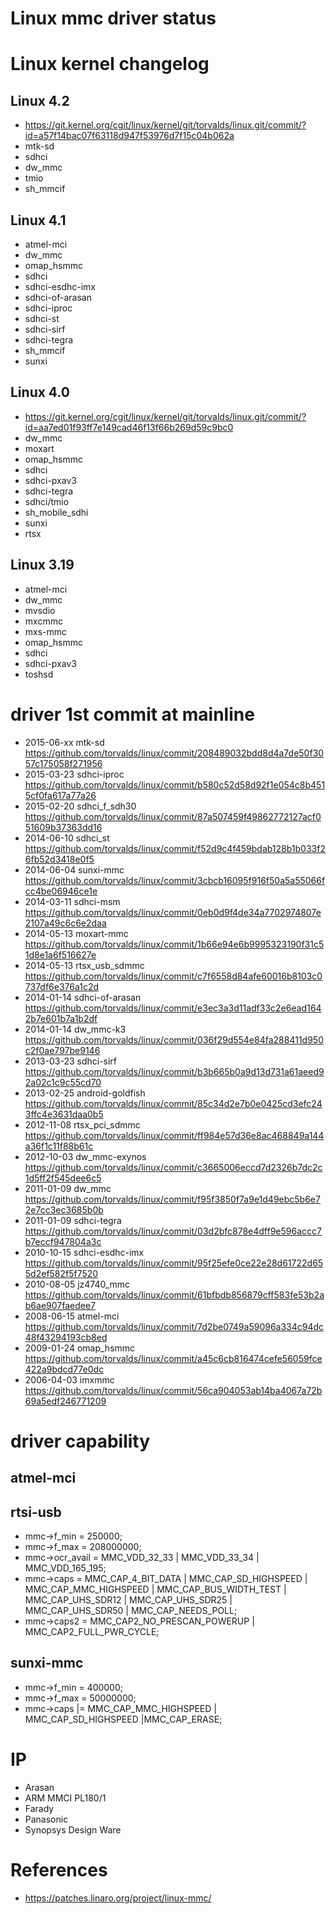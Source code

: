 # Linux mmc driver status

# Linux kernel changelog

## Linux 4.2
* https://git.kernel.org/cgit/linux/kernel/git/torvalds/linux.git/commit/?id=a57f14bac07f63118d947f53976d7f15c04b062a
* mtk-sd
* sdhci
* dw_mmc
* tmio
* sh_mmcif

## Linux 4.1
* atmel-mci
* dw_mmc
* omap_hsmmc
* sdhci
* sdhci-esdhc-imx
* sdhci-of-arasan
* sdhci-iproc
* sdhci-st
* sdhci-sirf
* sdhci-tegra
* sh_mmcif
* sunxi

## Linux 4.0
* https://git.kernel.org/cgit/linux/kernel/git/torvalds/linux.git/commit/?id=aa7ed01f93ff7e149cad46f13f66b269d59c9bc0
* dw_mmc
* moxart
* omap_hsmmc
* sdhci
* sdhci-pxav3
* sdhci-tegra
* sdhci/tmio
* sh_mobile_sdhi
* sunxi
* rtsx

## Linux 3.19
* atmel-mci
* dw_mmc
* mvsdio
* mxcmmc
* mxs-mmc
* omap_hsmmc
* sdhci
* sdhci-pxav3
* toshsd

# driver 1st commit at mainline 
* 2015-06-xx mtk-sd https://github.com/torvalds/linux/commit/208489032bdd8d4a7de50f3057c175058f271956
* 2015-03-23 sdhci-iproc https://github.com/torvalds/linux/commit/b580c52d58d92f1e054c8b4515cf0fa617a77a26
* 2015-02-20 sdhci_f_sdh30 https://github.com/torvalds/linux/commit/87a507459f49862772127acf051609b37363dd16
* 2014-06-10 sdhci_st https://github.com/torvalds/linux/commit/f52d9c4f459bdab128b1b033f26fb52d3418e0f5
* 2014-06-04 sunxi-mmc https://github.com/torvalds/linux/commit/3cbcb16095f916f50a5a55066fcc4be06946ce1e
* 2014-03-11 sdhci-msm https://github.com/torvalds/linux/commit/0eb0d9f4de34a7702974807e2107a49c6c6e2daa
* 2014-05-13 moxart-mmc https://github.com/torvalds/linux/commit/1b66e94e6b9995323190f31c51d8e1a6f516627e
* 2014-05-13 rtsx_usb_sdmmc https://github.com/torvalds/linux/commit/c7f6558d84afe60016b8103c0737df6e376a1c2d
* 2014-01-14 sdhci-of-arasan https://github.com/torvalds/linux/commit/e3ec3a3d11adf33c2e6ead1642b7e601b7a1b2df
* 2014-01-14 dw_mmc-k3 https://github.com/torvalds/linux/commit/036f29d554e84fa288411d950c2f0ae797be9146
* 2013-03-23 sdhci-sirf https://github.com/torvalds/linux/commit/b3b665b0a9d13d731a61aeed92a02c1c9c55cd70
* 2013-02-25 android-goldfish https://github.com/torvalds/linux/commit/85c34d2e7b0e0425cd3efc243ffc4e3631daa0b5
* 2012-11-08 rtsx_pci_sdmmc https://github.com/torvalds/linux/commit/ff984e57d36e8ac468849a144a36f1c11f88b61c
* 2012-10-03 dw_mmc-exynos https://github.com/torvalds/linux/commit/c3665006eccd7d2326b7dc2c1d5ff2f545dee6c5
* 2011-01-09 dw_mmc https://github.com/torvalds/linux/commit/f95f3850f7a9e1d49ebc5b6e72e7cc3ec3685b0b
* 2011-01-09 sdhci-tegra https://github.com/torvalds/linux/commit/03d2bfc878e4dff9e596accc7b7eccf947804a3c
* 2010-10-15 sdhci-esdhc-imx https://github.com/torvalds/linux/commit/95f25efe0ce22e28d61722d655d2ef582f5f7520
* 2010-08-05 jz4740_mmc https://github.com/torvalds/linux/commit/61bfbdb856879cff583fe53b2ab6ae907faedee7
* 2008-06-15 atmel-mci https://github.com/torvalds/linux/commit/7d2be0749a59096a334c94dc48f43294193cb8ed
* 2009-01-24 omap_hsmmc https://github.com/torvalds/linux/commit/a45c6cb816474cefe56059fce422a9bdcd77e0dc
* 2006-04-03 imxmmc https://github.com/torvalds/linux/commit/56ca904053ab14ba4067a72b69a5edf246771209

# driver capability

## atmel-mci

## rtsi-usb
* mmc->f_min = 250000;
* mmc->f_max = 208000000;
* mmc->ocr_avail = MMC_VDD_32_33 | MMC_VDD_33_34 | MMC_VDD_165_195;
* mmc->caps = MMC_CAP_4_BIT_DATA | MMC_CAP_SD_HIGHSPEED | MMC_CAP_MMC_HIGHSPEED | MMC_CAP_BUS_WIDTH_TEST | MMC_CAP_UHS_SDR12 | MMC_CAP_UHS_SDR25 | MMC_CAP_UHS_SDR50 | MMC_CAP_NEEDS_POLL;
* mmc->caps2 = MMC_CAP2_NO_PRESCAN_POWERUP | MMC_CAP2_FULL_PWR_CYCLE;

## sunxi-mmc
* mmc->f_min              =   400000;
* mmc->f_max              = 50000000;
* mmc->caps              |= MMC_CAP_MMC_HIGHSPEED | MMC_CAP_SD_HIGHSPEED |MMC_CAP_ERASE;

# IP
* Arasan
* ARM MMCI PL180/1
* Farady
* Panasonic
* Synopsys Design Ware

# References
* https://patches.linaro.org/project/linux-mmc/
